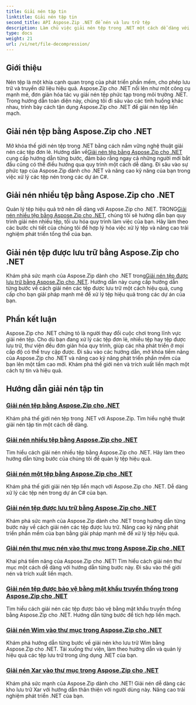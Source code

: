```yaml
---
title: Giải nén tập tin
linktitle: Giải nén tập tin
second_title: API Aspose.Zip .NET để nén và lưu trữ tệp
description: Làm chủ việc giải nén tệp trong .NET một cách dễ dàng với hướng dẫn Aspose.Zip for .NET. Tìm hiểu cách xử lý tệp nén hiệu quả với hướng dẫn từng bước.
type: docs
weight: 21
url: /vi/net/file-decompression/
---
```



## Giới thiệu

Nén tệp là một khía cạnh quan trọng của phát triển phần mềm, cho phép lưu trữ và truyền dữ liệu hiệu quả. Aspose.Zip cho .NET nổi lên như một công cụ mạnh mẽ, đơn giản hóa tác vụ giải nén tệp phức tạp trong môi trường .NET. Trong hướng dẫn toàn diện này, chúng tôi đi sâu vào các tình huống khác nhau, trình bày cách tận dụng Aspose.Zip cho .NET để giải nén tệp liền mạch.

## Giải nén tệp bằng Aspose.Zip cho .NET

Mở khóa thế giới nén tệp trong .NET bằng cách nắm vững nghệ thuật giải nén các tệp đơn lẻ. Hướng dẫn về[Giải nén tệp bằng Aspose.Zip cho .NET](./decompress-file/) cung cấp hướng dẫn từng bước, đảm bảo rằng ngay cả những người mới bắt đầu cũng có thể điều hướng qua quy trình một cách dễ dàng. Đi sâu vào sự phức tạp của Aspose.Zip dành cho .NET và nâng cao kỹ năng của bạn trong việc xử lý các tệp nén trong các dự án C#.

## Giải nén nhiều tệp bằng Aspose.Zip cho .NET

 Quản lý tệp hiệu quả trở nên dễ dàng với Aspose.Zip cho .NET. TRONG[Giải nén nhiều tệp bằng Aspose.Zip cho .NET](./decompress-multiple-files/), chúng tôi sẽ hướng dẫn bạn quy trình giải nén nhiều tệp, tối ưu hóa quy trình làm việc của bạn. Hãy làm theo các bước chi tiết của chúng tôi để hợp lý hóa việc xử lý tệp và nâng cao trải nghiệm phát triển tổng thể của bạn.

## Giải nén tệp được lưu trữ bằng Aspose.Zip cho .NET

 Khám phá sức mạnh của Aspose.Zip dành cho .NET trong[Giải nén tệp được lưu trữ bằng Aspose.Zip cho .NET](./decompress-stored-file/). Hướng dẫn này cung cấp hướng dẫn từng bước về cách giải nén các tệp được lưu trữ một cách hiệu quả, cung cấp cho bạn giải pháp mạnh mẽ để xử lý tệp hiệu quả trong các dự án của bạn.

## Phần kết luận

Aspose.Zip cho .NET chứng tỏ là người thay đổi cuộc chơi trong lĩnh vực giải nén tệp. Cho dù bạn đang xử lý các tệp đơn lẻ, nhiều tệp hay tệp được lưu trữ, thư viện đều đơn giản hóa quy trình, giúp các nhà phát triển ở mọi cấp độ có thể truy cập được. Đi sâu vào các hướng dẫn, mở khóa tiềm năng của Aspose.Zip cho .NET và nâng cao kỹ năng phát triển phần mềm của bạn lên một tầm cao mới. Khám phá thế giới nén và trích xuất liền mạch một cách tự tin và hiệu quả.
## Hướng dẫn giải nén tập tin
### [Giải nén tệp bằng Aspose.Zip cho .NET](./decompress-file/)
Khám phá thế giới nén tệp trong .NET với Aspose.Zip. Tìm hiểu nghệ thuật giải nén tập tin một cách dễ dàng.
### [Giải nén nhiều tệp bằng Aspose.Zip cho .NET](./decompress-multiple-files/)
Tìm hiểu cách giải nén nhiều tệp bằng Aspose.Zip cho .NET. Hãy làm theo hướng dẫn từng bước của chúng tôi để quản lý tệp hiệu quả.
### [Giải nén một tệp bằng Aspose.Zip cho .NET](./decompress-single-file/)
Khám phá thế giới giải nén tệp liền mạch với Aspose.Zip cho .NET. Dễ dàng xử lý các tệp nén trong dự án C# của bạn.
### [Giải nén tệp được lưu trữ bằng Aspose.Zip cho .NET](./decompress-stored-file/)
Khám phá sức mạnh của Aspose.Zip dành cho .NET trong hướng dẫn từng bước này về cách giải nén các tệp được lưu trữ. Nâng cao kỹ năng phát triển phần mềm của bạn bằng giải pháp mạnh mẽ để xử lý tệp hiệu quả.
### [Giải nén thư mục nén vào thư mục trong Aspose.Zip cho .NET](./decompress-compressed-folder-directory/)
Khai phá tiềm năng của Aspose.Zip cho .NET! Tìm hiểu cách giải nén thư mục một cách dễ dàng với hướng dẫn từng bước này. Đi sâu vào thế giới nén và trích xuất liền mạch.
### [Giải nén tệp được bảo vệ bằng mật khẩu truyền thống trong Aspose.Zip cho .NET](./decompress-traditionally-password-protected-file/)
Tìm hiểu cách giải nén các tệp được bảo vệ bằng mật khẩu truyền thống bằng Aspose.Zip cho .NET. Hướng dẫn từng bước để tích hợp liền mạch.
### [Giải nén Wim vào thư mục trong Aspose.Zip cho .NET](./decompress-wim-folder/)
Khám phá hướng dẫn từng bước về giải nén kho lưu trữ Wim bằng Aspose.Zip cho .NET. Tải xuống thư viện, làm theo hướng dẫn và quản lý hiệu quả các tệp lưu trữ trong ứng dụng .NET của bạn.
### [Giải nén Xar vào thư mục trong Aspose.Zip cho .NET](./decompress-xar-folder/)
Khám phá sức mạnh của Aspose.Zip dành cho .NET! Giải nén dễ dàng các kho lưu trữ Xar với hướng dẫn thân thiện với người dùng này. Nâng cao trải nghiệm phát triển .NET của bạn.